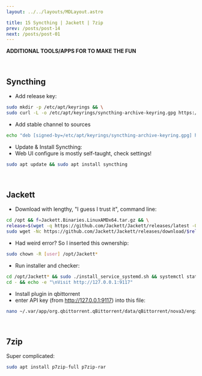```yaml
---
layout: ../../layouts/MDLayout.astro

title: 15 Syncthing | Jackett | 7zip
prev: /posts/post-14
next: /posts/post-01
---
```



**ADDITIONAL TOOLS/APPS FOR TO MAKE THE FUN**<br>

<br>

## Syncthing

- Add release key:
```sh
sudo mkdir -p /etc/apt/keyrings && \
sudo curl -L -o /etc/apt/keyrings/syncthing-archive-keyring.gpg https://syncthing.net/release-key.gpg
```
- Add stable channel to sources
```sh
echo "deb [signed-by=/etc/apt/keyrings/syncthing-archive-keyring.gpg] https://apt.syncthing.net/ syncthing stable" | sudo tee /etc/apt/sources.list.d/syncthing.list
```
- Update & Install Syncthing:<br>
- Web UI configure is mostly self-taught, check settings!
```sh
sudo apt update && sudo apt install syncthing
```

<br>

## Jackett

- Download with lengthy, "I guess I trust it", command line:
```sh
cd /opt && f=Jackett.Binaries.LinuxAMDx64.tar.gz && \
release=$(wget -q https://github.com/Jackett/Jackett/releases/latest -O - | grep "title>Release" | cut -d " " -f 4) && \
sudo wget -Nc https://github.com/Jackett/Jackett/releases/download/$release/"$f" && sudo tar -xzf "$f" && sudo rm -f "$f"
```
- Had weird error? So I inserted this ownership:
```sh
sudo chown -R [user] /opt/Jackett*
```
- Run installer and checker:
```sh
cd /opt/Jackett* && sudo ./install_service_systemd.sh && systemctl status jackett.service && \
cd - && echo -e "\nVisit http://127.0.0.1:9117"
```
- Install plugin in qbittorrent
- enter API key (from http://127.0.0.1:9117) into this file:
```sh
nano ~/.var/app/org.qbittorrent.qBittorrent/data/qBittorrent/nova3/engines/jackett.json
```

<br>

## 7zip

Super complicated:
```sh
sudo apt install p7zip-full p7zip-rar
```